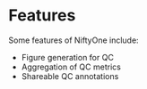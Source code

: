 # Features

Some features of NiftyOne include:

* Figure generation for QC
* Aggregation of QC metrics
* Shareable QC annotations

<!-- TODO: Add point about extensibility once plugins merged -->
